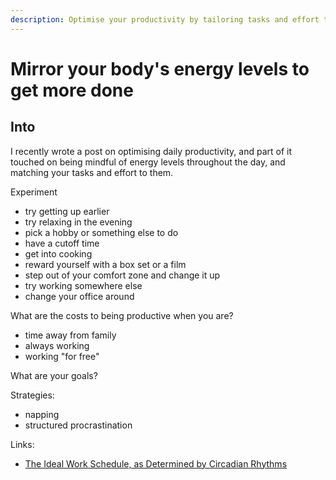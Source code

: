 ```yaml
---
description: Optimise your productivity by tailoring tasks and effort to your natural energy levels
---
```


# Mirror your body's energy levels to get more done

## Into

I recently wrote a post on optimising daily productivity, and part of it touched on being mindful of energy levels throughout the day, and matching your tasks and effort to them.

Experiment

- try getting up earlier
- try relaxing in the evening
- pick a hobby or something else to do
- have a cutoff time
- get into cooking
- reward yourself with a box set or a film
- step out of your comfort zone and change it up
- try working somewhere else
- change your office around

What are the costs to being productive when you are?

- time away from family
- always working
- working "for free"

What are your goals?

Strategies:

- napping
- structured procrastination


Links:

- [The Ideal Work Schedule, as Determined by Circadian Rhythms](https://hbr.org/2015/01/the-ideal-work-schedule-as-determined-by-circadian-rhythms)

